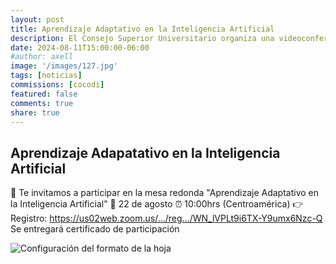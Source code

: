 ```yaml
---
layout: post
title: Aprendizaje Adaptativo en la Inteligencia Artificial
description: El Consejo Superior Universitario organiza una videoconferencia sobre el uso de la inteligencia artifical. 
date: 2024-08-11T15:00:00-06:00
#author: axell
image: '/images/127.jpg'
tags: [noticias]
commissions: [cocodi]
featured: false
comments: true
share: true
---
```

## Aprendizaje Adapatativo en la Inteligencia Artificial 

📢 Te invitamos a participar en la mesa redonda "Aprendizaje Adaptativo en la Inteligencia Artificial" 
📅 22 de agosto
⏰ 10:00hrs (Centroamérica)
👉 Registro: https://us02web.zoom.us/.../reg.../WN_lVPLt9i6TX-Y9umx6Nzc-Q
Se entregará certificado de participación

![Configuración del formato de la hoja](/images/126.jpg)
